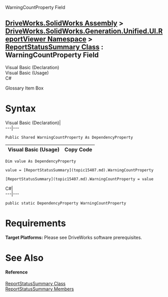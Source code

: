 WarningCountProperty Field   
  
[DriveWorks.SolidWorks Assembly](topic13342.md) > [DriveWorks.SolidWorks.Generation.Unified.UI.ReportViewer Namespace](topic15361.md) > [ReportStatusSummary Class](topic15407.md) : WarningCountProperty Field  
---  
  
Visual Basic (Declaration)    
Visual Basic (Usage)    
C# 

Glossary Item Box

# Syntax

Visual Basic (Declaration)|   
---|---  
      
    
    Public Shared WarningCountProperty As DependencyProperty  
  
Visual Basic (Usage)| Copy Code  
---|---  
      
    
    Dim value As DependencyProperty
     
    value = [ReportStatusSummary](topic15407.md).WarningCountProperty
     
    [ReportStatusSummary](topic15407.md).WarningCountProperty = value  
  
C#|   
---|---  
      
    
    public static DependencyProperty WarningCountProperty  
  
# Requirements

**Target Platforms:** Please see DriveWorks software prerequisites.

# See Also

#### Reference

[ReportStatusSummary Class](topic15407.md)   
[ReportStatusSummary Members](topic15408.md)


